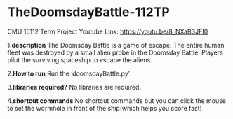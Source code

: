 # TheDoomsdayBattle-112TP
CMU 15112 Term Project  Youtube Link: https://youtu.be/8_NXaB3JFI0

1.__description__ 
The Doomsday Battle is a game of escape. The entire human fleet was destroyed by a small alien probe in the Doomsday Battle. Players pilot the surviving spaceship to escape the aliens.

2.__How to run__
Run the ‘doomsdayBattle.py’

3.__libraries required?__
No libraries are required.

4.__shortcut commands__
No shortcut commands but you can click the mouse to set the wormhole in front of the ship(which helps you score fast)

